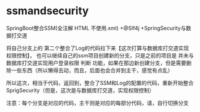 # ssmandsecurity
SpringBoot整合SSM(全注解   HTML   不使用.xml)  +@Slf4j +SpringSecurity与数据打交道

将自己分支上的  第二个整合了Log的代码拉下来【这次打算与数据库打交道实现权限控制】，  也可以继续自己的ssm项目创建新的分支，只是之前的项目是 并未与数据库打交道实现用户登录权限  判断 功能，如果在那边新创建分支，但是需要删除一些东西（所以懒得去动，而且，后面也会合并到主干，感觉有点乱）
 
所以这次，相当于代码，返回到，整合了SSM和Log的配置的代码，重新开始整合SprigSecurity（但是，这次是与数据库打交道，实现权限控制）

注意：每个分支是对应的代码，主干则是对应的每部分代码，请，自行切换分支
